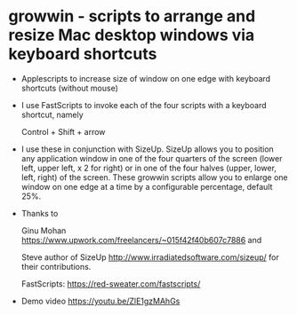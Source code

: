 # growwin - scripts to arrange and resize Mac desktop windows via keyboard shortcuts

* Applescripts to increase size of window on one edge with keyboard shortcuts (without mouse)

* I use FastScripts to invoke each of the four scripts with a keyboard shortcut, namely

  Control + Shift + arrow

* I use these in conjunction with SizeUp. SizeUp allows you to position any application window in one of the four quarters of the screen (lower left, upper left, x 2 for right) or in one of the four halves (upper, lower, left, right) of the screen. These growwin scripts allow you to enlarge one window on one edge at a time by a configurable percentage, default 25%.

* Thanks to 

  Ginu Mohan https://www.upwork.com/freelancers/~015f42f40b607c7886 and 

  Steve author of SizeUp http://www.irradiatedsoftware.com/sizeup/ for their contributions.

  FastScripts: https://red-sweater.com/fastscripts/

* Demo video https://youtu.be/ZlE1gzMAhGs
